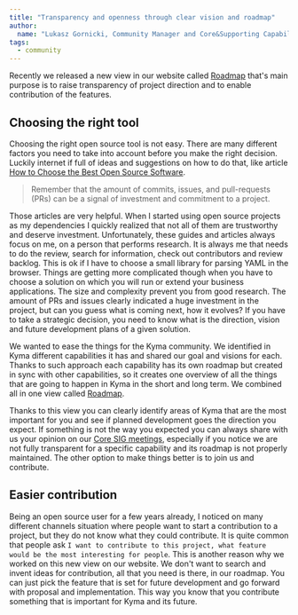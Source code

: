 ```yaml
---
title: "Transparency and openness through clear vision and roadmap"
author:
  name: "Lukasz Gornicki, Community Manager and Core&Supporting Capability Owner"
tags:
  - community
---
```


Recently we released a new view in our website called <a href="/roadmap" target="_blank">Roadmap</a> that's main purpose is to raise transparency of project direction and to enable contribution of the features.

<!-- overview -->

## Choosing the right tool

Choosing the right open source tool is not easy. There are many different factors you need to take into account before you make the right decision. Luckily internet if full of ideas and suggestions on how to do that, like article [How to Choose the Best Open Source Software](https://towardsdatascience.com/how-to-choose-the-best-open-source-software-b1cbbe4f6398).

> Remember that the amount of commits, issues, and pull-requests (PRs) can be a signal of investment and commitment to a project.

Those articles are very helpful. When I started using open source projects as my dependencies I quickly realized that not all of them are trustworthy and deserve investment. Unfortunately, these guides and articles always focus on me, on a person that performs research. It is always me that needs to do the review, search for information, check out contributors and review backlog. This is ok if I have to choose a small library for parsing YAML in the browser. Things are getting more complicated though when you have to choose a solution on which you will run or extend your business applications. The size and complexity prevent you from good research. The amount of PRs and issues clearly indicated a huge investment in the project, but can you guess what is coming next, how it evolves? If you have to take a strategic decision, you need to know what is the direction, vision and future development plans of a given solution.

We wanted to ease the things for the Kyma community. We identified in Kyma different capabilities it has and shared our goal and visions for each. Thanks to such approach each capability has its own roadmap but created in sync with other capabilities, so it creates one overview of all the things that are going to happen in Kyma in the short and long term. We combined all in one view 
called <a href="/roadmap" target="_blank">Roadmap</a>.

Thanks to this view you can clearly identify areas of Kyma that are the most important for you and see if planned development goes the direction you expect. If something is not the way you expected you can always share with us your opinion on our [Core SIG meetings](https://github.com/kyma-project/community/tree/master/sig-and-wg/sig-core), especially if you notice we are not fully transparent for a specific capability and its roadmap is not properly maintained. The other option to make things better is to join us and contribute.

## Easier contribution

Being an open source user for a few years already, I noticed on many different channels situation where people want to start a contribution to a project, but they do not know what they could contribute. It is quite common that people ask `I want to contribute to this project, what feature would be the most interesting for people`. This is another reason why we worked on this new view on our website. We don't want to search and invent ideas for contribution, all that you need is there, in our roadmap. You can just pick the feature that is set for future development and go forward with proposal and implementation. This way you know that you contribute something that is important for Kyma and its future.
